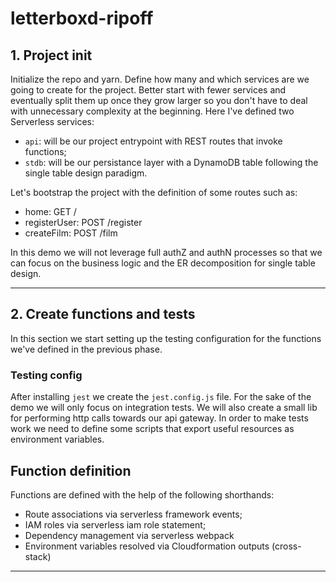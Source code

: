 # letterboxd-ripoff

## 1. Project init
Initialize the repo and yarn.
Define how many and which services are we going to create for the project. Better start with fewer services and eventually split them up once they grow larger so you don't have to deal with unnecessary complexity at the beginning.
Here I've defined two Serverless services:
* `api`: will be our project entrypoint with REST routes that invoke functions;
* `stdb`: will be our persistance layer with a DynamoDB table following the single table design paradigm.

Let's bootstrap the project with the definition of some routes such as:

* home: GET /
* registerUser: POST /register
* createFilm: POST /film

In this demo we will not leverage full authZ and authN processes so that we can focus on the business logic and the ER decomposition for single table design.

---

## 2. Create functions and tests
In this section we start setting up the testing configuration for the functions we've defined in the previous phase.

### Testing config
After installing `jest` we create the `jest.config.js` file.
For the sake of the demo we will only focus on integration tests.
We will also create a small lib for performing http calls towards our api gateway.
In order to make tests work we need to define some scripts that export useful resources as environment variables.

## Function definition
Functions are defined with the help of the following shorthands:
* Route associations via serverless framework events;
* IAM roles via serverless iam role statement;
* Dependency management via serverless webpack
* Environment variables resolved via Cloudformation outputs (cross-stack)

---
